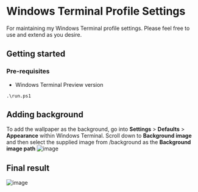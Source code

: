 # Windows Terminal Profile Settings
For maintaining my Windows Terminal profile settings.
Please feel free to use and extend as you desire.

## Getting started
### Pre-requisites
- Windows Terminal Preview version

  
```
.\run.ps1
```
## Adding background
To add the wallpaper as the background, go into **Settings** > **Defaults** > **Appearance** within Windows Terminal. Scroll down to **Background image** and then select the supplied image from /background as the **Background image path**
![image](https://github.com/20rp/wt-settings/assets/65660355/0a352a11-240e-47b9-91b7-6e6509899d3c)

## Final result
![image](https://github.com/20rp/wt-settings/assets/65660355/4a8560fa-ef79-4823-bf93-f1d235adc9ae)


